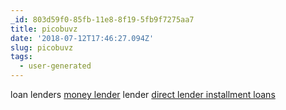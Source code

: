 ```yaml
---
_id: 803d59f0-85fb-11e8-8f19-5fb9f7275aa7
title: picobuvz
date: '2018-07-12T17:46:27.094Z'
slug: picobuvz
tags:
  - user-generated
---
```

loan lenders <a href="https://cashnow.cars">money lender</a> lender <a href=https://cashnow.cars>direct lender installment loans</a>
